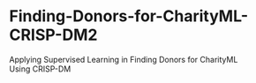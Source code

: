 # Finding-Donors-for-CharityML-CRISP-DM2
Applying Supervised Learning in Finding Donors for CharityML Using CRISP-DM
